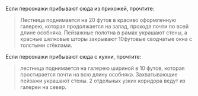 Если персонажи прибывают сюда из прихожей, прочтите:

> Лестница поднимается на 20 футов в красиво оформленную галерею, которая продолжается на запад, проходя почти по всей длине особняка. Пейзажные полотна в рамах украшают стены, а красные шелковые шторы закрывают 10футовые сводчатые окна с толстыми стёклами.

Если персонажи прибывают сюда с кухни, прочтите:

> лестница поднимается на галерею шириной в 10 футов, которая простирается почти на всю длину особняка. Захватывающие пейзажи украшают стены. 2 отдельных узких коридора ведут из галереи на север.
